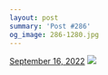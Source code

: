 ```yaml
---
layout: post
summary: 'Post #286'
og_image: 286-1280.jpg
---
```


<p>
  <time>
    <a href="/286">September 16, 2022</a>
  </time>
  <a href="/286">
    <img src="{{ site.assets_url }}/286-640.jpg" srcset="{{ site.assets_url }}/286-320.jpg 320w, {{ site.assets_url }}/286-640.jpg 640w, {{ site.assets_url }}/286-960.jpg 960w, {{ site.assets_url }}/286-1280.jpg 1280w" sizes="(min-width: 700px) 50vw, calc(100vw - 2rem)" />
  </a>
</p>
